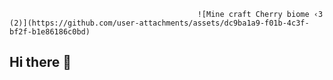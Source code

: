                                               ![Mine craft Cherry biome ‹𝟹 (2)](https://github.com/user-attachments/assets/dc9ba1a9-f01b-4c3f-bf2f-b1e86186c0bd)

## Hi there 👋

<!--
**iraj259/iraj259** is a ✨ _special_ ✨ repository because its `README.md` (this file) appears on your GitHub profile.

Here are some ideas to get you started:

- 🔭 I’m currently working on ...
- 🌱 I’m currently learning ...
- 👯 I’m looking to collaborate on ...
- 🤔 I’m looking for help with ...
- 💬 Ask me about ...
- 📫 How to reach me: ...
- 😄 Pronouns: ...
- ⚡ Fun fact: ...
-->

